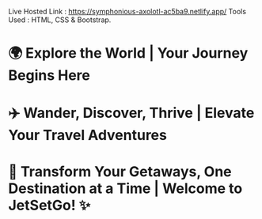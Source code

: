 Live Hosted Link : https://symphonious-axolotl-ac5ba9.netlify.app/ 
Tools Used : HTML, CSS & Bootstrap.
# 🌍 Explore the World | Your Journey Begins Here
# ✈️ Wander, Discover, Thrive | Elevate Your Travel Adventures
# 🌟 Transform Your Getaways, One Destination at a Time | Welcome to JetSetGo! ✨

